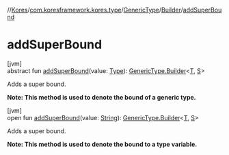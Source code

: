 //[Kores](../../../../index.md)/[com.koresframework.kores.type](../../index.md)/[GenericType](../index.md)/[Builder](index.md)/[addSuperBound](add-super-bound.md)

# addSuperBound

[jvm]\
abstract fun [addSuperBound](add-super-bound.md)(value: [Type](https://docs.oracle.com/javase/8/docs/api/java/lang/reflect/Type.html)): [GenericType.Builder](index.md)<[T](index.md), [S](index.md)>

Adds a super bound.

**Note: This method is used to denote the bound of a generic type.**

[jvm]\
open fun [addSuperBound](add-super-bound.md)(value: [String](https://kotlinlang.org/api/latest/jvm/stdlib/kotlin/-string/index.html)): [GenericType.Builder](index.md)<[T](index.md), [S](index.md)>

Adds a super bound.

**Note: This method is used to denote the bound to a type variable.**
